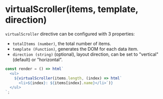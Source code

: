 # virtualScroller(items, template, direction)

`virtualScroller` directive can be configured with 3 properties:
- `totalItems (number)`, the total number of items.
- `template (Function)`, generates the DOM for each data item.
- `direction (string)` (optional), layout direction, can be set to "vertical" (default) or "horizontal".

```js
const render = () => html`
  <ul>
    ${virtualScroller(items.length, (index) => html`
      <li>${index}: ${items[index].name}</li>`)}
  </ul>
`;
```